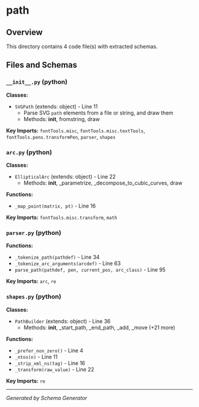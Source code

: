 # path

## Overview

This directory contains 4 code file(s) with extracted schemas.

## Files and Schemas

### `__init__.py` (python)

**Classes:**
- `SVGPath` (extends: object) - Line 11
  - Parse SVG ``path`` elements from a file or string, and draw them
  - Methods: __init__, fromstring, draw

**Key Imports:** `fontTools.misc`, `fontTools.misc.textTools`, `fontTools.pens.transformPen`, `parser`, `shapes`

### `arc.py` (python)

**Classes:**
- `EllipticalArc` (extends: object) - Line 22
  - Methods: __init__, _parametrize, _decompose_to_cubic_curves, draw

**Functions:**
- `_map_point(matrix, pt)` - Line 16

**Key Imports:** `fontTools.misc.transform`, `math`

### `parser.py` (python)

**Functions:**
- `_tokenize_path(pathdef)` - Line 34
- `_tokenize_arc_arguments(arcdef)` - Line 63
- `parse_path(pathdef, pen, current_pos, arc_class)` - Line 95

**Key Imports:** `arc`, `re`

### `shapes.py` (python)

**Classes:**
- `PathBuilder` (extends: object) - Line 36
  - Methods: __init__, _start_path, _end_path, _add, _move (+21 more)

**Functions:**
- `_prefer_non_zero()` - Line 4
- `_ntos(n)` - Line 11
- `_strip_xml_ns(tag)` - Line 16
- `_transform(raw_value)` - Line 22

**Key Imports:** `re`

---
*Generated by Schema Generator*